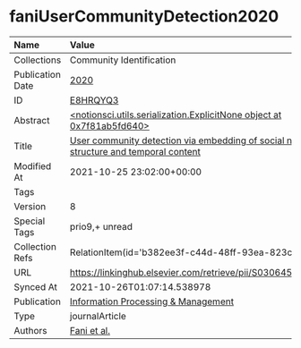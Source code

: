 # faniUserCommunityDetection2020
| Name             | Value                                                                                                                                                            |
|:-----------------|:-----------------------------------------------------------------------------------------------------------------------------------------------------------------|
| Collections      | Community Identification                                                                                                                                         |
| Publication Date | [2020](<notionsci.utils.serialization.ExplicitNone object at 0x7f81ab5fd400>)                                                                                    |
| ID               | [E8HRQYQ3](<notionsci.utils.serialization.ExplicitNone object at 0x7f81ab5fd520>)                                                                                |
| Abstract         | [<notionsci.utils.serialization.ExplicitNone object at 0x7f81ab5fd640>](<notionsci.utils.serialization.ExplicitNone object at 0x7f81ab5fd640>)                   |
| Title            | [User community detection via embedding of social network structure and temporal content](<notionsci.utils.serialization.ExplicitNone object at 0x7f81ab5fd760>) |
| Modified At      | 2021-10-25 23:02:00+00:00                                                                                                                                        |
| Tags             |                                                                                                                                                                  |
| Version          | 8                                                                                                                                                                |
| Special Tags     | prio9,+ unread                                                                                                                                                   |
| Collection Refs  | RelationItem(id='b382ee3f-c44d-48ff-93ea-823cb2c9a8a5')                                                                                                          |
| URL              | https://linkinghub.elsevier.com/retrieve/pii/S030645731830997X                                                                                                   |
| Synced At        | 2021-10-26T01:07:14.538978                                                                                                                                       |
| Publication      | [Information Processing & Management](<notionsci.utils.serialization.ExplicitNone object at 0x7f81ab5fdbb0>)                                                     |
| Type             | journalArticle                                                                                                                                                   |
| Authors          | [Fani et al.](<notionsci.utils.serialization.ExplicitNone object at 0x7f81ab5fdd60>)                                                                             |

